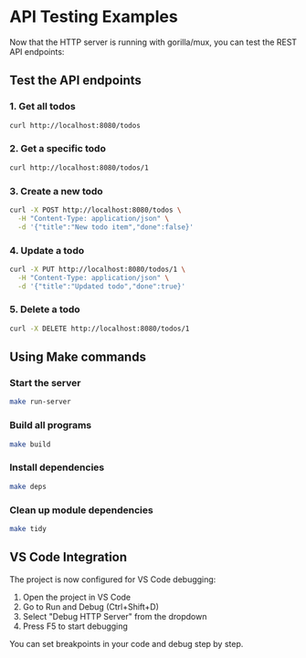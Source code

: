# API Testing Examples

Now that the HTTP server is running with gorilla/mux, you can test the REST API endpoints:

## Test the API endpoints

### 1. Get all todos

```bash
curl http://localhost:8080/todos
```

### 2. Get a specific todo

```bash
curl http://localhost:8080/todos/1
```

### 3. Create a new todo

```bash
curl -X POST http://localhost:8080/todos \
  -H "Content-Type: application/json" \
  -d '{"title":"New todo item","done":false}'
```

### 4. Update a todo

```bash
curl -X PUT http://localhost:8080/todos/1 \
  -H "Content-Type: application/json" \
  -d '{"title":"Updated todo","done":true}'
```

### 5. Delete a todo

```bash
curl -X DELETE http://localhost:8080/todos/1
```

## Using Make commands

### Start the server

```bash
make run-server
```

### Build all programs

```bash
make build
```

### Install dependencies

```bash
make deps
```

### Clean up module dependencies

```bash
make tidy
```

## VS Code Integration

The project is now configured for VS Code debugging:

1. Open the project in VS Code
2. Go to Run and Debug (Ctrl+Shift+D)
3. Select "Debug HTTP Server" from the dropdown
4. Press F5 to start debugging

You can set breakpoints in your code and debug step by step.
